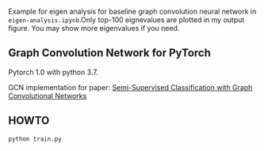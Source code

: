 Example for eigen analysis for baseline graph convolution neural network in `eigen-analysis.ipynb`.Only top-100 eignevalues are plotted in my output figure. You may show more eigenvalues if you need.

## Graph Convolution Network for PyTorch
Pytorch 1.0 with python 3.7.

GCN implementation for paper: [Semi-Supervised Classification with Graph Convolutional Networks](https://arxiv.org/pdf/1609.02907.pdf)

## HOWTO
```
python train.py
```

